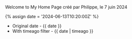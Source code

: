 ---
---

Welcome to My Home Page
créé par Philippe, le 7 juin 2024

{% assign date = '2024-06-13T10:20:00Z' %}

- Original date - {{ date }}
- With timeago filter - {{ date | timeago }}
